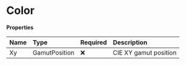 # Color

**Properties**

| Name | Type          | Required | Description           |
| :--- | :------------ | :------- | :-------------------- |
| Xy   | GamutPosition | ❌       | CIE XY gamut position |

<!-- This file was generated by liblab | https://liblab.com/ -->
